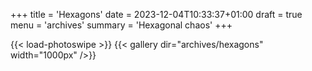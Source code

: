 +++
title = 'Hexagons'
date = 2023-12-04T10:33:37+01:00
draft = true
menu = 'archives'
summary = 'Hexagonal chaos'
+++

{{< load-photoswipe >}}
{{< gallery dir="archives/hexagons" width="1000px" />}}
